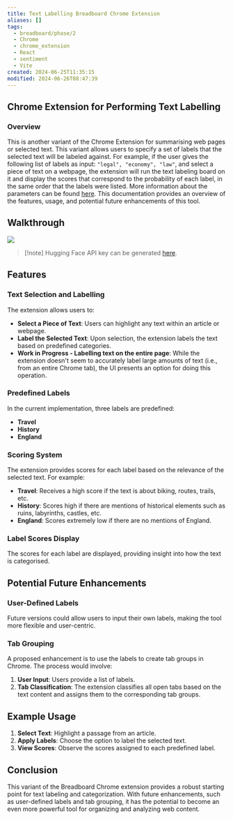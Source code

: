 ```yaml
---
title: Text Labelling Breadboard Chrome Extension
aliases: []
tags:
  - breadboard/phase/2
  - Chrome
  - chrome_extension
  - React
  - sentiment
  - Vite
created: 2024-06-25T11:35:15
modified: 2024-06-26T08:47:39
---
```


## Chrome Extension for Performing Text Labelling

### Overview

This is another variant of the Chrome Extension for summarising web pages or selected text. This variant allows users to specify a set of labels that the selected text will be labeled against. For example, if the user gives the following list of labels as input: `"legal", "economy", "law"`, and select a piece of text on a webpage, the extension will run the text labeling board on it and display the scores that correspond to the probability of each label, in the same order that the labels were listed. More information about the parameters can be found [here](https://huggingface.co/docs/api-inference/detailed_parameters#zero-shot-classification-task). This documentation provides an overview of the features, usage, and potential future enhancements of this tool.

## Walkthrough

![](https://youtu.be/Oz6akY6WfL8)

> [!note] Hugging Face API key can be generated [here](https://huggingface.co/settings/tokens).

## Features

### Text Selection and Labelling

The extension allows users to:

- **Select a Piece of Text**: Users can highlight any text within an article or webpage.
- **Label the Selected Text**: Upon selection, the extension labels the text based on predefined categories.
- **Work in Progress - Labelling text on the entire page**: While the extension doesn't seem to accurately label large amounts of text (i.e., from an entire Chrome tab), the UI presents an option for doing this operation.

### Predefined Labels

In the current implementation, three labels are predefined:

- **Travel**
- **History**
- **England**

### Scoring System

The extension provides scores for each label based on the relevance of the selected text. For example:

- **Travel**: Receives a high score if the text is about biking, routes, trails, etc.
- **History**: Scores high if there are mentions of historical elements such as ruins, labyrinths, castles, etc.
- **England**: Scores extremely low if there are no mentions of England.

### Label Scores Display

The scores for each label are displayed, providing insight into how the text is categorised.

## Potential Future Enhancements

### User-Defined Labels

Future versions could allow users to input their own labels, making the tool more flexible and user-centric.

### Tab Grouping

A proposed enhancement is to use the labels to create tab groups in Chrome. The process would involve:

1. **User Input**: Users provide a list of labels.
2. **Tab Classification**: The extension classifies all open tabs based on the text content and assigns them to the corresponding tab groups.

## Example Usage

1. **Select Text**: Highlight a passage from an article.
2. **Apply Labels**: Choose the option to label the selected text.
3. **View Scores**: Observe the scores assigned to each predefined label.

## Conclusion

This variant of the Breadboard Chrome extension provides a robust starting point for text labeling and categorization. With future enhancements, such as user-defined labels and tab grouping, it has the potential to become an even more powerful tool for organizing and analyzing web content.
